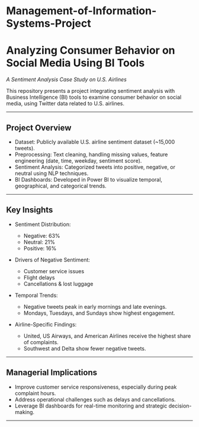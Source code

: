 # Management-of-Information-Systems-Project
# Analyzing Consumer Behavior on Social Media Using BI Tools  
*A Sentiment Analysis Case Study on U.S. Airlines*

This repository presents a project integrating sentiment analysis with Business Intelligence (BI) tools to examine consumer behavior on social media, using Twitter data related to U.S. airlines.

---

##  Project Overview
- Dataset: Publicly available U.S. airline sentiment dataset (~15,000 tweets).  
- Preprocessing: Text cleaning, handling missing values, feature engineering (date, time, weekday, sentiment score).  
- Sentiment Analysis: Categorized tweets into positive, negative, or neutral using NLP techniques.  
- BI Dashboards: Developed in Power BI to visualize temporal, geographical, and categorical trends.  

---

##  Key Insights
- Sentiment Distribution:  
  - Negative: 63%  
  - Neutral: 21%  
  - Positive: 16%  

- Drivers of Negative Sentiment:  
  - Customer service issues  
  - Flight delays  
  - Cancellations & lost luggage  

- Temporal Trends:  
  - Negative tweets peak in early mornings and late evenings.  
  - Mondays, Tuesdays, and Sundays show highest engagement.  

- Airline-Specific Findings:  
  - United, US Airways, and American Airlines receive the highest share of complaints.  
  - Southwest and Delta show fewer negative tweets.  

---

##  Managerial Implications
- Improve customer service responsiveness, especially during peak complaint hours.  
- Address operational challenges such as delays and cancellations.  
- Leverage BI dashboards for real-time monitoring and strategic decision-making.  

---
